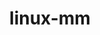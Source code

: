 ---
parent_project: linux
permalink: /engineering/projects/linux/linux-mm/
project_link_name: linux-mm
project_stats: 'true'
project_url: n/a
title: linux-mm
image: /assets/images/projects/kernel.png
display: "false"
---